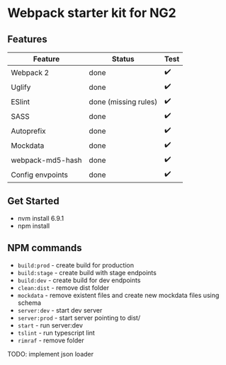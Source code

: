 # Webpack starter kit for NG2

## Features
| Feature                   | Status               | Test |
|---------------------------|----------------------|------|
| Webpack 2                 | done                 | ✔️    |
| Uglify                    | done                 | ✔️    |
| ESlint                    | done (missing rules) | ✔️    |
| SASS                      | done                 | ✔️    |
| Autoprefix                | done                 | ✔️ ️   |
| Mockdata                  | done                 | ✔️ ️ ️ ️ |
| webpack-md5-hash          | done                 | ✔️ ️ ️ ️ |
| Config envpoints          | done                 | ✔️ ️ ️ ️ |


## Get Started
* nvm install 6.9.1
* npm install

## NPM commands
* `build:prod` - create build for production
* `build:stage` - create build with stage endpoints
* `build:dev` - create build for dev endpoints
* `clean:dist` - remove dist folder
* `mockdata` - remove existent files and create new mockdata files using schema
* `server:dev` - start dev server
* `server:prod` - start server pointing to dist/
* `start` - run server:dev
* `tslint` - run typescript lint
* `rimraf` - remove folder 

TODO: implement json loader
